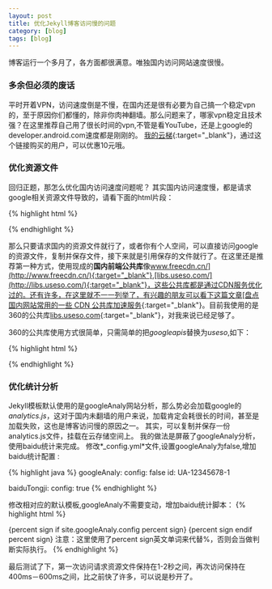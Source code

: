 ```yaml
---
layout: post
title: 优化Jekyll博客访问慢的问题
category: [blog]
tags: [blog]
---
```


博客运行一个多月了，各方面都很满意。唯独国内访问网站速度很慢。
<!--more-->

### 多余但必须的废话
平时开着VPN，访问速度倒是不慢，在国内还是很有必要为自己搞一个稳定vpn的，至于原因你们都懂的，除非你肉神翻墙。那么问题来了，哪家vpn稳定且技术强？在这里推荐自己用了很长时间的vpn,不管是看YouTube，还是上google的developer.android.com速度都是刚刚的。
[我的云梯](http://kuaitizi.com/?r=7ffa784e42249e0f){:target="_blank"}，通过这个链接购买的用户，可以优惠10元哦。

### 优化资源文件
回归正题，那怎么优化国内访问速度问题呢？
其实国内访问速度慢，都是请求google相关资源文件导致的，请看下面的html片段：

{% highlight html %}
<link href='http://fonts.googleapis.com/css?family=Spirax' rel='stylesheet' type='text/css'>

<script type="text/javascript" src="http://ajax.googleapis.com/ajax/libs/jquery/1.8.3/jquery.min.js"></script>
{% endhighlight %}

那么只要请求国内的资源文件就行了，或者你有个人空间，可以直接访问google的资源文件，复制并保存文件，接下来就是引用保存的文件就行了。在这里还是推荐第一种方式，使用现成的**国内前端公共库**像[www.freecdn.cn/](http://www.freecdn.cn/){:target="_blank"},[libs.useso.com/](http://libs.useso.com/){:target="_blank"}，这些公共库都是通过CDN服务优化过的。还有许多，在这里就不一一列举了，有兴趣的朋友可以看下这篇文章[盘点国内网站常用的一些 CDN 公共库加速服务](http://www.cnbeta.com/articles/304469.htm){:target="_blank"}。目前我使用的是360的公共库[libs.useso.com](http://libs.useso.com/){:target="_blank"}，对我来说已经足够了。

360的公共库使用方式很简单，只需简单的把*googleapis*替换为*useso*,如下：

{% highlight html %}
<link href='http://fonts.useso.com/css?family=Spirax' rel='stylesheet' type='text/css'>

<script type="text/javascript" src="http://ajax.useso.com/ajax/libs/jquery/1.8.3/jquery.min.js"></script>
{% endhighlight %}

### 优化统计分析
Jekyll模板默认使用的是googleAnaly网站分析，那么势必会加载google的*analytics.js*，这对于国内未翻墙的用户来说，加载肯定会耗很长的时间，甚至是加载失败，这也是博客访问慢的原因之一。
其实，可以复制并保存一份analytics.js文件，挂载在云存储空间上。
我的做法是屏蔽了googleAnaly分析，使用baidu统计来完成。
修改*_config.yml*文件,设置googleAnaly为false,增加baidu统计配置 :

{% highlight java %}
googleAnaly:
  config: false
  id: UA-12345678-1

baiduTongji:
  config: true
{% endhighlight %}

修改相对应的默认模板,googleAnaly不需要变动，增加baidu统计脚本：
{% highlight html %}

 {percent sign if site.googleAnaly.config percent sign}
        <script>
            (function(i,s,o,g,r,a,m){i['GoogleAnalyticsObject']=r;i[r]=i[r]||function(){
            (i[r].q=i[r].q||[]).push(arguments)},i[r].l=1*new Date();a=s.createElement(o),
            m=s.getElementsByTagName(o)[0];a.async=1;a.src=g;m.parentNode.insertBefore(a,m)
                })(window,document,'script','//www.google-analytics.com/analytics.js','ga');

            ga('create', 'UA-12345678-1', 'auto');
            ga('send', 'pageview');
        </script>
 {percent sign endif percent sign}
 {percent sign if site.baiduTongji.config percent sign}
        <script>
            var _hmt = _hmt || [];
            (function() {
                var hm = document.createElement("script");
                hm.src = "//hm.baidu.com/hm.js?你的统计标识符";
                var s = document.getElementsByTagName("script")[0]; 
                s.parentNode.insertBefore(hm, s);
            })();
        </script>
{percent sign endif percent sign}
注意：这里使用了percent sign英文单词来代替%，否则会当做判断实际执行。
{% endhighlight %}

最后测试了下，第一次访问请求资源文件保持在1-2秒之间，再次访问保持在400ms－600ms之间，比之前快了许多，可以说是秒开了。

